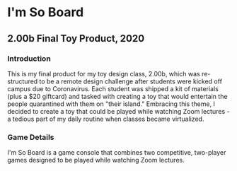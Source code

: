 # I'm So Board
## 2.00b Final Toy Product, 2020
### Introduction
This is my final product for my toy design class, 2.00b, which was re-structured to be a remote design challenge
after students were kicked off campus due to Coronavirus. Each student was shipped a kit of materials (plus a $20 giftcard) and tasked with creating a toy that would entertain the people quarantined with them on "their island." Embracing this theme, I decided to create a toy that could be played while watching Zoom lectures - a tedious part of my daily routine when classes became virtualized.
### Game Details
I'm So Board is a game console that combines two competitive, two-player games designed to be played while watching Zoom lectures.

